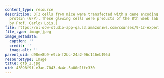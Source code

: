 ```yaml
---
content_type: resource
description: 3T3 cells from mice were transfected with a gene encoding for green fluorescent
  protein (GFP). These glowing cells were products of the 8th week lab session. (Image
  by Prof. Carlos Lois.)
file: https://ol-ocw-studio-app-qa.s3.amazonaws.com/courses/9-12-experimental-molecular-neurobiology-fall-2006/45898f9fe3ae7043da4c5a00d1ffc330_gfp_2.jpg
file_type: image/jpeg
image_metadata:
  caption: ''
  credit: ''
  image-alt: ''
parent_uid: d98ee8b9-e9cb-f2bc-24a2-96c146eb496d
resourcetype: Image
title: gfp_2.jpg
uid: 45898f9f-e3ae-7043-da4c-5a00d1ffc330
---
```


